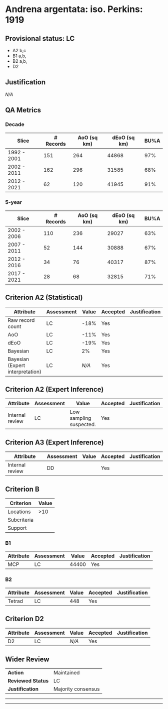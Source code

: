 # Andrena argentata: iso. Perkins: 1919
## Provisional status: LC
- A2 b,c
- B1 a,b, 
- B2 a,b, 
- D2

## Justification
*N/A*
## QA Metrics
### Decade
| Slice | # Records | AoO (sq km) | dEoO (sq km) |BU%A |
|---|---|---|---|---|
|1992 - 2001|151|264|44868|97%|
|2002 - 2011|162|296|31585|68%|
|2012 - 2021|62|120|41945|91%|
### 5-year
| Slice | # Records | AoO (sq km) | dEoO (sq km) |BU%A |
|---|---|---|---|---|
|2002 - 2006|110|236|29027|63%|
|2007 - 2011|52|144|30888|67%|
|2012 - 2016|34|76|40317|87%|
|2017 - 2021|28|68|32815|71%|
## Criterion A2 (Statistical)
|Attribute|Assessment|Value|Accepted|Justification
|---|---|---|---|---|
|Raw record count|LC|-18%|Yes||
|AoO|LC|-11%|Yes||
|dEoO|LC|-19%|Yes||
|Bayesian|LC|2%|Yes||
|Bayesian (Expert interpretation)|LC|*N/A*|Yes||
## Criterion A2 (Expert Inference)
|Attribute|Assessment|Value|Accepted|Justification
|---|---|---|---|---|
|Internal review|LC|Low sampling suspected.|Yes||
## Criterion A3 (Expert Inference)
|Attribute|Assessment|Value|Accepted|Justification
|---|---|---|---|---|
|Internal review|DD||Yes||
## Criterion B
|Criterion| Value|
|---|---|
|Locations|>10|
|Subcriteria||
|Support||
### B1
|Attribute|Assessment|Value|Accepted|Justification
|---|---|---|---|---|
|MCP|LC|44400|Yes||
### B2
|Attribute|Assessment|Value|Accepted|Justification
|---|---|---|---|---|
|Tetrad|LC|448|Yes||
## Criterion D2
|Attribute|Assessment|Value|Accepted|Justification
|---|---|---|---|---|
|D2|LC|*N/A*|Yes||
## Wider Review
|  |  |
|---|---|
|**Action**|Maintained|
|**Reviewed Status**|LC|
|**Justification**|Majority consensus|
---
 ---
 <br><br>
